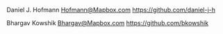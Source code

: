 Daniel J. Hofmann <Hofmann@Mapbox.com> https://github.com/daniel-j-h

Bhargav Kowshik <Bhargav@Mapbox.com> https://github.com/bkowshik
